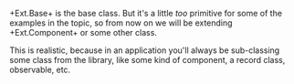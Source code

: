+Ext.Base+ is the base class. But it's a little *too* primitive for some of 
the examples in the topic, so from now on we will be extending +Ext.Component+ or some
other class. 

This is realistic, because in an application you'll always be sub-classing
some class from the library, like some kind of component, a record class,
observable, etc.
